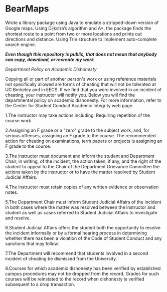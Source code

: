 # BearMaps
 Wrote a library package using Java to emulate a stripped-down version of Google maps. Using Dijkstra’s algorithm and A*, the package ﬁnds the shortest route to a point from two or more locations and prints out directions and distance. Using Trie structure to implement auto-complete search engine.

<i><b>Even though this repository is public, that does not mean that anybody can copy, download, or recreate my work</b></i>


<i>Department Policy on Academic Dishonesty</i>

Copying all or part of another person's work or using reference materials not specifically allowed are forms of cheating that will not be tolerated at UC Berkeley and in EECS. If we find that you were involved in an incident of cheating, your instructor will notify you. Below you will find the departmental policy on academic dishonesty. For more information, refer to the Center for Student Conduct Academic Integrity web page.

1.The instructor may take actions including:
Requiring repetition of the course work

2.Assigning an F grade or a "zero" grade to the subject work, and, for serious offenses, assigning an F grade to the course. The recommended action for cheating on examinations, term papers or projects is assigning an F grade to the course.

3.The instructor must document and inform the student and Department Chair, in writing, of the incident, the action taken, if any, and the right of the student to appeal to the Chair of the Department Grievance Committee the actions taken by the instructor or to have the matter resolved by Student Judicial Affairs.

4.The instructor must retain copies of any written evidence or observation notes.

5.The Department Chair must inform Student Judicial Affairs of the incident in both cases where the matter was resolved between the instructor and student as well as cases referred to Student Judicial Affairs to investigate and resolve.

6.Student Judicial Affairs offers the student both the opportunity to resolve the incident informally or by a formal hearing process in determining whether there has been a violation of the Code of Student Conduct and any sanctions that may follow.

7.The Department will recommend that students involved in a second incident of cheating be dismissed from the University.

8.Courses for which academic dishonesty has been verified by established campus procedures may not be dropped from the record. Grades for such courses will be reinstated to the record when dishonesty is verified subsequent to a drop transaction.

